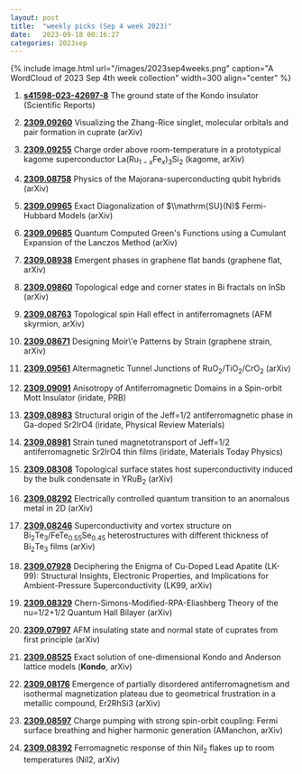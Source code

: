 ```yaml
---
layout: post
title:  "weekly picks (Sep 4 week 2023)"
date:   2023-09-18 00:16:27
categories: 2023sep
---
```



{% include image.html url="/images/2023sep4weeks.png" caption="A WordCloud of 2023 Sep 4th week collection" width=300 align="center" %}


1. **[s41598-023-42697-8](https://www.nature.com/articles/s41598-023-42697-8)** The ground state of the Kondo insulator (Scientific Reports)


1. **[2309.09260](http://arxiv.org/abs/2309.09260)** Visualizing the Zhang-Rice singlet, molecular orbitals and pair formation in cuprate (arXiv)

1. **[2309.09255](http://arxiv.org/abs/2309.09255)** Charge order above room-temperature in a prototypical kagome superconductor La(Ru$_{1-x}$Fe$_{x}$)$_{3}$Si$_{2}$ (kagome, arXiv)

1. **[2309.08758](http://arxiv.org/abs/2309.08758)** Physics of the Majorana-superconducting qubit hybrids (arXiv)

1. **[2309.09965](http://arxiv.org/abs/2309.09965)** Exact Diagonalization of $\\mathrm{SU}(N)$ Fermi-Hubbard Models (arXiv)

1. **[2309.09685](http://arxiv.org/abs/2309.09685)** Quantum Computed Green's Functions using a Cumulant Expansion of the Lanczos Method (arXiv)

1. **[2309.08938](http://arxiv.org/abs/2309.08938)** Emergent phases in graphene flat bands (graphene flat, arXiv)

1. **[2309.09860](http://arxiv.org/abs/2309.09860)** Topological edge and corner states in Bi fractals on InSb (arXiv)

1. **[2309.08763](http://arxiv.org/abs/2309.08763)** Topological spin Hall effect in antiferromagnets (AFM skyrmion, arXiv)

1. **[2309.08671](http://arxiv.org/abs/2309.08671)** Designing Moir\\'e Patterns by Strain (graphene strain, arXiv)

1. **[2309.09561](http://arxiv.org/abs/2309.09561)** Altermagnetic Tunnel Junctions of RuO$_2$/TiO$_2$/CrO$_2$ (arXiv)

1. **[2309.09091](http://arxiv.org/abs/2309.09091)** Anisotropy of Antiferromagnetic Domains in a Spin-orbit Mott Insulator (iridate, PRB)

1. **[2309.08983](http://arxiv.org/abs/2309.08983)** Structural origin of the Jeff=1/2 antiferromagnetic phase in Ga-doped Sr2IrO4 (iridate, Physical Review Materials)

1. **[2309.08981](http://arxiv.org/abs/2309.08981)** Strain tuned magnetotransport of Jeff=1/2 antiferromagnetic Sr2IrO4 thin films (iridate, Materials Today Physics)




1. **[2309.08308](http://arxiv.org/abs/2309.08308)** Topological surface states host superconductivity induced by the bulk condensate in YRuB$_2$ (arXiv)

1. **[2309.08292](http://arxiv.org/abs/2309.08292)** Electrically controlled quantum transition to an anomalous metal in 2D (arXiv)

1. **[2309.08246](http://arxiv.org/abs/2309.08246)** Superconductivity and vortex structure on Bi$_{2}$Te$_{3}$/FeTe$_{0.55}$Se$_{0.45}$ heterostructures with different thickness of Bi$_{2}$Te$_{3}$ films (arXiv)

1. **[2309.07928](http://arxiv.org/abs/2309.07928)** Deciphering the Enigma of Cu-Doped Lead Apatite (LK-99): Structural Insights, Electronic Properties, and Implications for Ambient-Pressure Superconductivity (LK99, arXiv)

1. **[2309.08329](http://arxiv.org/abs/2309.08329)** Chern-Simons-Modified-RPA-Eliashberg Theory of the nu=1/2+1/2 Quantum Hall Bilayer (arXiv)

1. **[2309.07997](http://arxiv.org/abs/2309.07997)** AFM insulating state and normal state of cuprates from first principle (arXiv)

1. **[2309.08525](http://arxiv.org/abs/2309.08525)** Exact solution of one-dimensional Kondo and Anderson lattice models (**Kondo**, arXiv)

1. **[2309.08176](http://arxiv.org/abs/2309.08176)** Emergence of partially disordered antiferromagnetism and isothermal magnetization plateau due to geometrical frustration in a metallic compound, Er2RhSi3 (arXiv)

1. **[2309.08597](http://arxiv.org/abs/2309.08597)** Charge pumping with strong spin-orbit coupling: Fermi surface breathing and higher harmonic generation (AManchon, arXiv)

1. **[2309.08392](http://arxiv.org/abs/2309.08392)** Ferromagnetic response of thin NiI$_2$ flakes up to room temperatures (NiI2, arXiv)
